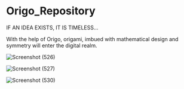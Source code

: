 # Origo_Repository
IF AN IDEA EXISTS, IT IS TIMELESS...

With the help of Origo, origami, imbued with mathematical design and symmetry will enter the digital realm.


![Screenshot (526)](https://github.com/user-attachments/assets/e25e088c-9512-4d24-9e1a-9a56b376a639)


![Screenshot (527)](https://github.com/user-attachments/assets/aba22ba6-daa8-4a3b-b498-0c8a5a5a1d13)


![Screenshot (530)](https://github.com/user-attachments/assets/9bb93ad6-119f-47a2-b347-a0a2234bcdbe)
